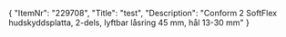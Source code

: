 {
  "ItemNr": "229708",
  "Title": "test",
  "Description": "Conform 2 SoftFlex hudskyddsplatta, 2-dels, lyftbar låsring 45 mm, hål 13-30 mm"
}